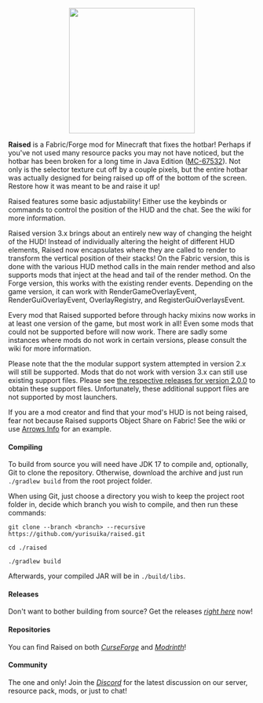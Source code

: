 <p align="center"><img src="https://github.com/yurisuika/Raised/blob/Fabric-1.18.2/src/main/resources/assets/raised/icon.png?raw=true" width="256" height="256"></p>

**Raised** is a Fabric/Forge mod for Minecraft that fixes the hotbar! Perhaps if you've not used many resource packs you may not have noticed, but the hotbar has been broken for a long time in Java Edition ([MC-67532](https://bugs.mojang.com/browse/MC-67532)). Not only is the selector texture cut off by a couple pixels, but the entire hotbar was actually designed for being raised up off of the bottom of the screen. Restore how it was meant to be and raise it up!

Raised features some basic adjustability! Either use the keybinds or commands to control the position of the HUD and the chat. See the wiki for more information.

Raised version 3.x brings about an entirely new way of changing the height of the HUD! Instead of individually altering the height of different HUD elements, Raised now encapsulates where they are called to render to transform the vertical position of their stacks! On the Fabric version, this is done with the various HUD method calls in the main render method and also supports mods that inject at the head and tail of the render method. On the Forge version, this works with the existing render events. Depending on the game version, it can work with RenderGameOverlayEvent, RenderGuiOverlayEvent, OverlayRegistry, and RegisterGuiOverlaysEvent.

Every mod that Raised supported before through hacky mixins now works in at least one version of the game, but most work in all! Even some mods that could not be supported before will now work. There are sadly some instances where mods do not work in certain versions, please consult the wiki for more information.

Please note that the the modular support system attempted in version 2.x will still be supported. Mods that do not work with version 3.x can still use existing support files. Please see [the respective releases for version 2.0.0](https://github.com/yurisuika/Raised/releases/tag/2.0.0) to obtain these support files. Unfortunately, these additional support files are not supported by most launchers.

If you are a mod creator and find that your mod's HUD is not being raised, fear not because Raised supports Object Share on Fabric! See the wiki or use [Arrows Info](https://github.com/intact/arrows-info) for an example.

#### Compiling

To build from source you will need have JDK 17 to compile and, optionally, Git to clone the repository. Otherwise, download the archive and just run `./gradlew build` from the root project folder.

When using Git, just choose a directory you wish to keep the project root folder in, decide which branch you wish to compile, and then run these commands:

```shell script
git clone --branch <branch> --recursive https://github.com/yurisuika/raised.git

cd ./raised

./gradlew build
```

Afterwards, your compiled JAR will be in `./build/libs`.

#### Releases

Don't want to bother building from source? Get the releases *[right here](https://github.com/yurisuika/Raised/releases)* now!

#### Repositories

You can find Raised on both *[CurseForge](https://www.curseforge.com/minecraft/mc-mods/raised)* and *[Modrinth](https://modrinth.com/mod/raised)*!

#### Community

The one and only! Join the *[Discord](https://discord.gg/0zdNEkQle7Qg9C1H)* for the latest discussion on our server, resource pack, mods, or just to chat!
